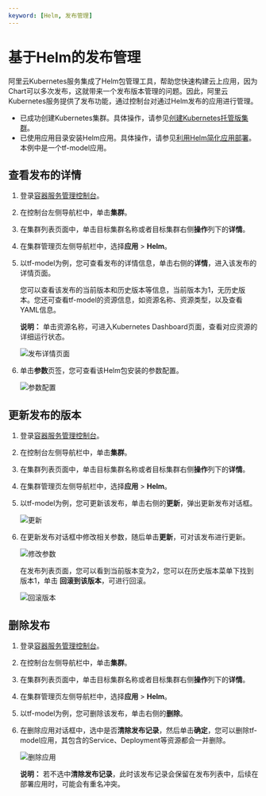 ```yaml
---
keyword: [Helm, 发布管理]
---
```


# 基于Helm的发布管理

阿里云Kubernetes服务集成了Helm包管理工具，帮助您快速构建云上应用，因为Chart可以多次发布，这就带来一个发布版本管理的问题。因此，阿里云Kubernetes服务提供了发布功能，通过控制台对通过Helm发布的应用进行管理。

-   已成功创建Kubernetes集群。具体操作，请参见[创建Kubernetes托管版集群](/cn.zh-CN/Kubernetes集群用户指南/集群/创建集群/创建Kubernetes托管版集群.md)。
-   已使用应用目录安装Helm应用。具体操作，请参见[利用Helm简化应用部署](/cn.zh-CN/Kubernetes集群用户指南/应用/应用调度部署/使用Helm简化应用部署.md)。本例中是一个tf-model应用。

## 查看发布的详情

1.  登录[容器服务管理控制台](https://cs.console.aliyun.com)。

2.  在控制台左侧导航栏中，单击**集群**。

3.  在集群列表页面中，单击目标集群名称或者目标集群右侧**操作**列下的**详情**。

4.  在集群管理页左侧导航栏中，选择**应用** \> **Helm**。

5.  以tf-model为例，您可查看发布的详情信息，单击右侧的**详情**，进入该发布的详情页面。

    您可以查看该发布的当前版本和历史版本等信息，当前版本为1，无历史版本。您还可查看tf-model的资源信息，如资源名称、资源类型，以及查看YAML信息。

    **说明：** 单击资源名称，可进入Kubernetes Dashboard页面，查看对应资源的详细运行状态。

    ![发布详情页面](https://static-aliyun-doc.oss-accelerate.aliyuncs.com/assets/img/zh-CN/8295659951/p14017.png)

6.  单击**参数**页签，您可查看该Helm包安装的参数配置。

    ![参数配置](https://static-aliyun-doc.oss-accelerate.aliyuncs.com/assets/img/zh-CN/8295659951/p14018.png)


## 更新发布的版本

1.  登录[容器服务管理控制台](https://cs.console.aliyun.com)。

2.  在控制台左侧导航栏中，单击**集群**。

3.  在集群列表页面中，单击目标集群名称或者目标集群右侧**操作**列下的**详情**。

4.  在集群管理页左侧导航栏中，选择**应用** \> **Helm**。

5.  以tf-model为例，您可更新该发布，单击右侧的**更新**，弹出更新发布对话框。

    ![更新](https://static-aliyun-doc.oss-accelerate.aliyuncs.com/assets/img/zh-CN/8175072261/p14019.png)

6.  在更新发布对话框中修改相关参数，随后单击**更新**，可对该发布进行更新。

    ![修改参数](https://static-aliyun-doc.oss-accelerate.aliyuncs.com/assets/img/zh-CN/8295659951/p14020.png)

    在发布列表页面，您可以看到当前版本变为2，您可以在历史版本菜单下找到版本1，单击 **回滚到该版本**，可进行回滚。

    ![回滚版本](https://static-aliyun-doc.oss-accelerate.aliyuncs.com/assets/img/zh-CN/8175072261/p14021.png)


## 删除发布

1.  登录[容器服务管理控制台](https://cs.console.aliyun.com)。

2.  在控制台左侧导航栏中，单击**集群**。

3.  在集群列表页面中，单击目标集群名称或者目标集群右侧**操作**列下的**详情**。

4.  在集群管理页左侧导航栏中，选择**应用** \> **Helm**。

5.  以tf-model为例，您可删除该发布，单击右侧的**删除**。

6.  在删除应用对话框中，选中是否**清除发布记录**，然后单击**确定**，您可以删除tf-model应用，其包含的Service、Deployment等资源都会一并删除。

    ![删除应用](https://static-aliyun-doc.oss-accelerate.aliyuncs.com/assets/img/zh-CN/9295659951/p148067.png)

    **说明：** 若不选中**清除发布记录**，此时该发布记录会保留在发布列表中，后续在部署应用时，可能会有重名冲突。


